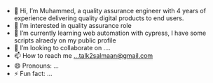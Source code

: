 - 👋 Hi, I’m Muhammed, a quality assurance engineer with 4 years of experience delivering quality digital products to end users.
- 👀 I’m interested in quality assurance role
- 🌱 I’m currently learning web automation with cypress, I have some scripts alraedy on my public profile
- 💞️ I’m looking to collaborate on ....
- 📫 How to reach me ...talk2salmaan@gmail.com
- 😄 Pronouns: ...
- ⚡ Fun fact: ...

<!---
mayodele-c/mayodele-c is a ✨ special ✨ repository because its `README.md` (this file) appears on your GitHub profile.
You can click the Preview link to take a look at your changes.
--->
